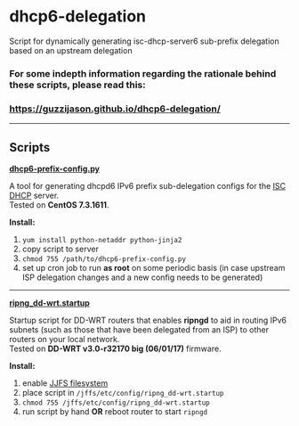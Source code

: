 # dhcp6-delegation
Script for dynamically generating isc-dhcp-server6 sub-prefix delegation based on an upstream delegation

### For some indepth information regarding the rationale behind these scripts, please read this:
### https://guzzijason.github.io/dhcp6-delegation/


-----

## Scripts

**[dhcp6-prefix-config.py](dhcp6-prefix-config.py)**

A tool for generating dhcpd6 IPv6 prefix sub-delegation configs for the [ISC DHCP] server.  
Tested on **CentOS 7.3.1611**.

**Install:**

1. `yum install python-netaddr python-jinja2`
2. copy script to server
3. `chmod 755 /path/to/dhcp6-prefix-config.py`
3. set up cron job to run **as root** on some periodic basis (in case upstream ISP delegation changes and a new config needs to be generated)

-----

**[ripng_dd-wrt.startup](ripng_dd-wrt.startup)**

Startup script for DD-WRT routers that enables **ripngd** to aid in routing IPv6 subnets (such as those that have been delegated from an ISP) to other routers on your local network.  
Tested on **DD-WRT v3.0-r32170 big (06/01/17)** firmware.

**Install:**

1. enable [JJFS filesystem]
2. place script in `/jffs/etc/config/ripng_dd-wrt.startup`
3. `chmod 755 /jffs/etc/config/ripng_dd-wrt.startup`
4. run script by hand **OR** reboot router to start `ripngd`


[ISC DHCP]: http://isc.org/products/DHCP/
[JJFS filesystem]: https://www.dd-wrt.com/wiki/index.php/JFFS
